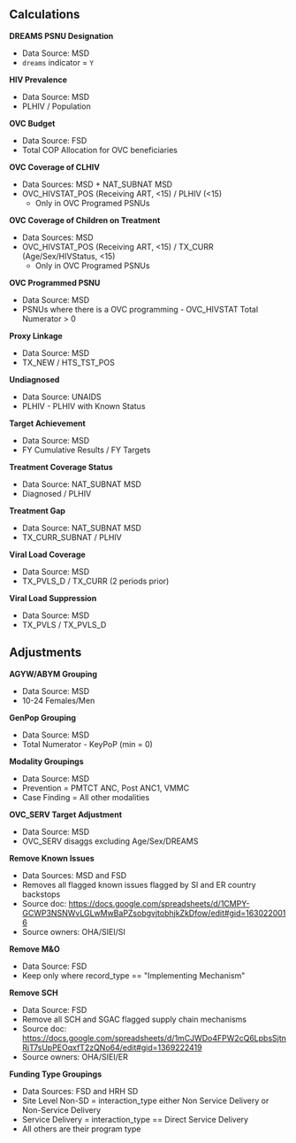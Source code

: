 ## Calculations

**DREAMS PSNU Designation**
  - Data Source: MSD
  - `dreams` indicator = `Y`
  
**HIV Prevalence**
  - Data Source: MSD
  - PLHIV / Population

**OVC Budget**
  - Data Source: FSD
  - Total COP Allocation for OVC beneficiaries

**OVC Coverage of CLHIV**
  - Data Sources: MSD + NAT_SUBNAT MSD
  - OVC_HIVSTAT_POS (Receiving ART, <15) / PLHIV (<15)
    - Only in OVC Programed PSNUs 
    
**OVC Coverage of Children on Treatment**
  - Data Sources: MSD
  - OVC_HIVSTAT_POS (Receiving ART, <15) / TX_CURR (Age/Sex/HIVStatus, <15)
    - Only in OVC Programed PSNUs 
    
**OVC Programmed PSNU**
  - Data Source: MSD
  - PSNUs where there is a OVC programming - OVC_HIVSTAT Total Numerator > 0
  
**Proxy Linkage**
  - Data Source: MSD
  - TX_NEW / HTS_TST_POS
  
**Undiagnosed**
  - Data Source: UNAIDS
  - PLHIV - PLHIV with Known Status

**Target Achievement**
  - Data Source: MSD
  - FY Cumulative Results / FY Targets
  
**Treatment Coverage Status**
  - Data Source: NAT_SUBNAT MSD
  - Diagnosed / PLHIV

**Treatment Gap**
  - Data Source: NAT_SUBNAT MSD
  - TX_CURR_SUBNAT / PLHIV

**Viral Load Coverage**
  - Data Source: MSD
  - TX_PVLS_D / TX_CURR (2 periods prior)
  
**Viral Load Suppression**
  - Data Source: MSD
  - TX_PVLS / TX_PVLS_D


## Adjustments

**AGYW/ABYM Grouping**
  - Data Source: MSD
  - 10-24 Females/Men 
  
**GenPop Grouping**
  - Data Source: MSD
  - Total Numerator - KeyPoP (min = 0)
  
**Modality Groupings**
  - Data Source: MSD
  - Prevention = PMTCT ANC, Post ANC1, VMMC
  - Case Finding = All other modalities
  
**OVC_SERV Target Adjustment**
  - Data Source: MSD
  - OVC_SERV disaggs excluding Age/Sex/DREAMS
  
**Remove Known Issues**
  - Data Sources: MSD and FSD
  - Removes all flagged known issues flagged by SI and ER country backstops
  - Source doc: https://docs.google.com/spreadsheets/d/1CMPY-GCWP3NSNWvLGLwMwBaPZsobgvjtobhjkZkDfow/edit#gid=1630220016
  - Source owners: OHA/SIEI/SI
  
**Remove M&O**
  - Data Source: FSD
  - Keep only where record_type == "Implementing Mechanism"
  
**Remove SCH**
  - Data Source: FSD
  - Remove all SCH and SGAC flagged supply chain mechanisms
  - Source doc: https://docs.google.com/spreadsheets/d/1mCJWDo4FPW2cQ6LpbsSjtnRjT7sUpPEOqxfT2zQNo64/edit#gid=1369222419
  - Source owners: OHA/SIEI/ER
  
**Funding Type Groupings**
  - Data Sources: FSD and HRH SD
  - Site Level Non-SD = interaction_type either Non Service Delivery or Non-Service Delivery
  - Service Delivery = interaction_type == Direct Service Delivery
  - All others are their program type
